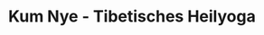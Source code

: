 ---
layout: SeminarLayout
title: 'Kum Nye - Tibetisches Heilyoga'
startDate: '02.12.2020'
endDate: '06.12.2020'
descriptionShort: 'Kum Nye (gesprochen Kum Nje) hat seine Wurzeln zum einen in dem tibetischen Yoga-System des Nying-thig tsalung (Yoga der feinstofflichen Energien), zum anderen in der medizinischen Tradition Tibets. Es wurde von dem Lama Tarthang Tulku in den Westen gebracht und in seinem Lehrbuch umfassend beschrieben.'
description: 'Stilles Sitzen mit weicher Konzentration auf den natürlich fließenden Atem, sehr langsam und bewusst ausgeführte Bewegungen, Selbstmassage mit Druckpunkten sowie die Rezitation von Mantras regen die subtilen Energien von Körper und Geist an, lösen sanft Blockaden im Energiefluss und führen zu einer gelassenen, in sich ruhenden Wachheit und Achtsamkeit. Die in der wachen Ruhe gesteigerte Bewusstheit ist die Grundlage für umfassende Erkenntnis der eigenen Situation. Dadurch ergeben sich neue Perspektiven, so dass das eigene Leben authentischer gestaltet werden kann.'
honorar: 'auf freiwilliger Basis (Dana)'
kursgebuehr: '80 €'
unterkunft: '160 €, Aufpreis bei Einzelzimmer'
dozentenbeschreibung: '**Matthias Steurich**, geb. 1947. Psychologiestudium an amerikanischen Universitäten mit Abschluss zum M.A. (Master of Arts) in Klinischer Psychologie. Heilpraktiker für Psychotherapie, PsychosyntheseTherapeut. Von Lama Tarthang Tulku Rinpoche autorisierter Kum-NyeLehrer. Über acht Jahre Studium am Buddhistischen Nyingma Institut in Berkeley/USA, davon mehrere Jahre Mitglied des Lehrerkollegiums. Autor von Tibetisches Heilyoga - Kum Nye und Wache Stille, einer Doppel-CD mit sechs Kum Nye-Übungen. Übersetzer des Kum-Nye-Übungsbuchs von Tarthang Tulku. Internationale Unterrichtserfahrung seit über 35 Jahren.'
website: 'Matthias Steurich'
websiteUrl: 'http://www.kum-nye.de'
performers: 'Matthias Steurich'
---